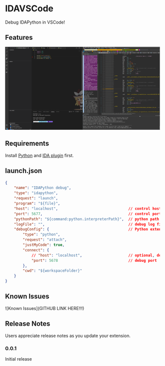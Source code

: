 # IDAVSCode

Debug IDAPython in VSCode!

## Features

![](https://raw.githubusercontent.com/cirn09/idavscode/master/idavscode/image/demo.webp)
## Requirements

Install [Python](https://marketplace.visualstudio.com/items?itemName=ms-python.python) and [IDA plugin](https://github.com/cirn09/idavscode) first.

## launch.json

```json
{
    "name": "IDAPython debug",
    "type": "idapython",
    "request": "launch",
    "program": "${file}",
    "host": "localhost",                                // control hostname
    "port": 5677,                                       // control port
    "pythonPath": "${command:python.interpreterPath}",  // python path (IDA used)
    "logFile": "",                                      // debug log file
    "debugConfig": {                                    // Python extension debug config
        "type": "python",
        "request": "attach",
        "justMyCode": true,
        "connect": {
            // "host": "localhost",                     // optional, default as seam as control host
            "port": 5678                                // debug port
        },
        "cwd": "${workspaceFolder}"
    }
}
```

## Known Issues

![Known Issues](GITHUB LINK HERE!!!)

## Release Notes

Users appreciate release notes as you update your extension.

### 0.0.1

Initial release
